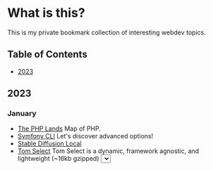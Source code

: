 # What is this?

This is my private bookmark collection of interesting webdev topics. 

## Table of Contents

  * [2023](#2023)

## 2023

### January

- [The PHP Lands](https://lands.php.earth/) Map of PHP.
- [Symfony CLI](https://jmsche.fr/en/blog/symfony-cli-lets-discover-advanced-options) Let's discover advanced options!
- [Stable Diffusion Local](https://github.com/HelixNGC7293/DeforumStableDiffusionLocal)
- [Tom Select](https://tom-select.js.org/) Tom Select is a dynamic, framework agnostic, and lightweight (~16kb gzipped) <select> UI control.
 
 
